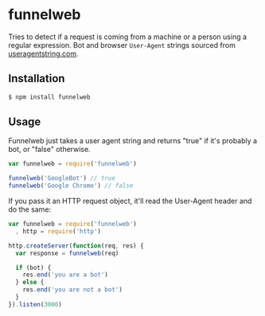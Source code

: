 # funnelweb #

Tries to detect if a request is coming from a machine or a person using a
regular expression. Bot and browser `User-Agent` strings sourced from
[useragentstring.com](http://www.useragentstring.com/pages/useragentstring.php).

## Installation ##

``` bash
$ npm install funnelweb
```

## Usage ##

Funnelweb just takes a user agent string and returns "true" if it's probably a bot, or "false" otherwise.

``` javascript
var funnelweb = require('funnelweb')

funnelweb('GoogleBot') // true
funnelweb('Google Chrome') // false
```

If you pass it an HTTP request object, it'll read the User-Agent header and do
the same:

``` javascript
var funnelweb = require('funnelweb')
  , http = require('http')

http.createServer(function(req, res) {
  var response = funnelweb(req)

  if (bot) {
    res.end('you are a bot')
  } else {
    res.end('you are not a bot')
  }
}).listen(3000)
```
